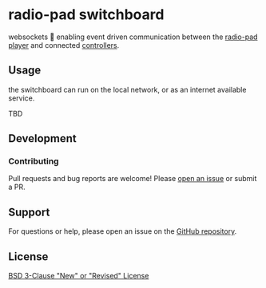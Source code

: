 # radio-pad switchboard

websockets :octopus: enabling event driven communication between the [radio-pad player](../player/) and connected [controllers](../remote-control/).

## Usage

the switchboard can run on the local network, or as an internet available service.

TBD

## Development

### Contributing

Pull requests and bug reports are welcome! Please [open an issue](https://github.com/briceburg/radio-pad/issues) or submit a PR.

## Support

For questions or help, please open an issue on the [GitHub repository](https://github.com/briceburg/radio-pad/issues).

## License

[BSD 3-Clause "New" or "Revised" License](./LICENSE)
